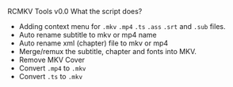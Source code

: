 RCMKV Tools v0.0
What the script does?
- Adding context menu for `.mkv` `.mp4` `.ts` `.ass` `.srt` and `.sub` files.
- Auto rename subtitle to mkv or mp4 name
- Auto rename xml (chapter) file to mkv or mp4
- Merge/remux the subtitle, chapter and fonts into MKV.
- Remove MKV Cover
- Convert `.mp4` to `.mkv`
- Convert `.ts` to `.mkv`
